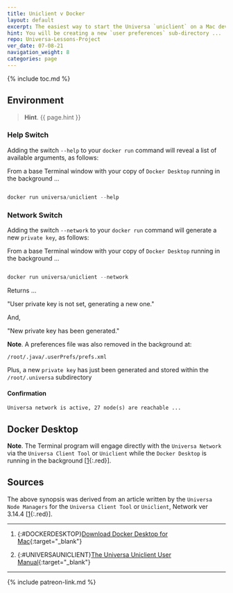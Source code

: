 ```yaml
---
title: Uniclient v Docker
layout: default
excerpt: The easiest way to start the Universa `uniclient` on a Mac development machine is to engage at the Terminal with the `Docker Desktop` running in the background ...
hint: You will be creating a new `user preferences` sub-directory ...
repo: Universa-Lessons-Project
ver_date: 07-08-21
navigation_weight: 8
categories: page
---
```

{% include toc.md %}

## Environment

> **Hint**. {{ page.hint }}

### Help Switch

Adding the switch `--help` to your `docker run` command will reveal a list of available arguments, as follows:

From a base Terminal window  with your copy of `Docker Desktop` running in the background ...

```javascript

docker run universa/uniclient --help

```

### Network Switch

Adding the switch `--network` to your `docker run` command will generate a new `private key`, as follows:

From a base Terminal window  with your copy of `Docker Desktop` running in the background ...

```javascript

docker run universa/uniclient --network

```

Returns ...

"User private key is not set, generating a new one."

And,

"New private key has been generated."

**Note**. A preferences file was also removed in the background at:

`/root/.java/.userPrefs/prefs.xml`

Plus, a new `private key` has just been generated and stored within the `/root/.universa` subdirectory

#### Confirmation

`Universa network is active, 27 node(s) are reachable ...`

## Docker Desktop

**Note**. The Terminal program will engage directly with the `Universa Network` via the `Universa Client Tool` or `Uniclient` while the `Docker Desktop` is running in the background [[1](#DOCKERDESKTOP){:.red}].

## Sources

The above synopsis was derived from an article written by the `Universa Node Managers` for the `Universa Client Tool` or `Uniclient`, Network ver 3.14.4 [[1](#UNIVERSAUNICLIENT){:.red}].

***

1. {:#DOCKERDESKTOP}[Download Docker Desktop for Mac](https://hub.docker.com/editions/community/docker-ce-desktop-mac){:target="_blank"}

2. {:#UNIVERSAUNICLIENT}[The Universa Uniclient User Manual](https://lnd.im/UniClientUserManual){:target="_blank"}

***

{% include patreon-link.md %}
